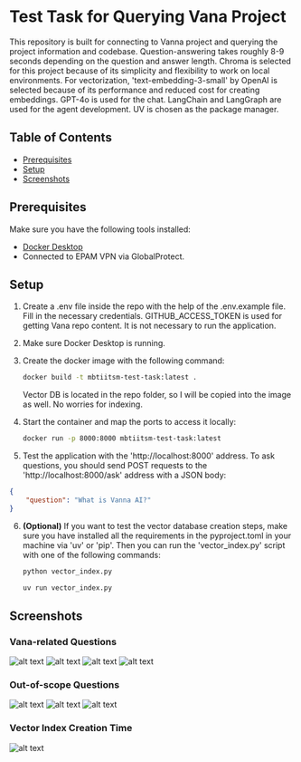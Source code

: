 # Test Task for Querying Vana Project

This repository is built for connecting to Vanna project and querying the project information and codebase. Question-answering takes roughly 8-9 seconds depending on the question and answer length. Chroma is selected for this project because of its simplicity and flexibility to work on local environments. For vectorization, 'text-embedding-3-small' by OpenAI is selected because of its performance and reduced cost for creating embeddings. GPT-4o is used for the chat. LangChain and LangGraph are used for the agent development. UV is chosen as the package manager.

## Table of Contents
- [Prerequisites](#prerequisites)
- [Setup](#setup)
- [Screenshots](#screenshots)

## Prerequisites

Make sure you have the following tools installed:
- [Docker Desktop](https://www.docker.com/products/docker-desktop/)
- Connected to EPAM VPN via GlobalProtect.

## Setup

1. Create a .env file inside the repo with the help of the .env.example file. Fill in the necessary credentials. GITHUB_ACCESS_TOKEN is used for getting Vana repo content. It is not necessary to run the application.

2. Make sure Docker Desktop is running.

3. Create the docker image with the following command:
    ```sh
    docker build -t mbtiitsm-test-task:latest .
    ```
    Vector DB is located in the repo folder, so I will be copied into the image as well. No worries for indexing.

4. Start the container and map the ports to access it locally:
    ```sh
    docker run -p 8000:8000 mbtiitsm-test-task:latest
    ````

5. Test the application with the 'http://localhost:8000' address. To ask questions, you should send POST requests to the 'http://localhost:8000/ask' address with a JSON body:
```json
{
    "question": "What is Vanna AI?"
}
```

6. <b>(Optional)</b> If you want to test the vector database creation steps, make sure you have installed all the requirements in the pyproject.toml in your machine via 'uv' or 'pip'. Then you can run the 'vector_index.py' script with one of the following commands:
    ```sh
    python vector_index.py
    ```
    ```sh
    uv run vector_index.py
    ```

## Screenshots
### Vana-related Questions
![alt text](screenshots/image.png)
![alt text](screenshots/image-1.png)
![alt text](screenshots/image-2.png)
![alt text](screenshots/image-3.png)

### Out-of-scope Questions
![alt text](screenshots/image-7.png)
![alt text](screenshots/image-4.png)
![alt text](screenshots/image-5.png)

### Vector Index Creation Time
![alt text](screenshots/image-6.png)
